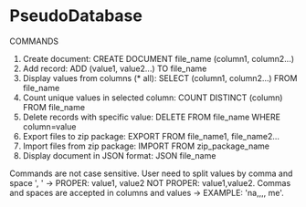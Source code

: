 # PseudoDatabase

COMMANDS
1. Create document: CREATE DOCUMENT file_name (column1, column2...)
2. Add record: ADD (value1, value2...) TO file_name
3. Display values from columns (* all): SELECT (column1, column2...) FROM file_name
4. Count unique values in selected column: COUNT DISTINCT (column) FROM file_name
5. Delete records with specific value: DELETE FROM file_name WHERE column=value
6. Export files to zip package: EXPORT FROM file_name1, file_name2...
7. Import files from zip package: IMPORT FROM zip_package_name
8. Display document in JSON format: JSON file_name

Commands are not case sensitive. 
User need to split values by comma and space ', ' -> PROPER: value1, value2 NOT PROPER: value1,value2.
Commas and spaces are accepted in columns and values -> EXAMPLE: 'na,,,, me'.
